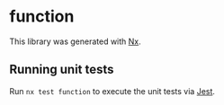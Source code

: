 # function

This library was generated with [Nx](https://nx.dev).

## Running unit tests

Run `nx test function` to execute the unit tests via [Jest](https://jestjs.io).
